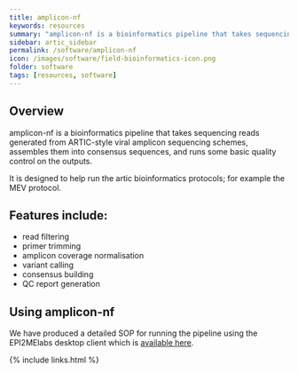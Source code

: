 ```yaml
---
title: amplicon-nf
keywords: resources
summary: "amplicon-nf is a bioinformatics pipeline that takes sequencing reads generated from ARTIC-style viral amplicon sequencing schemes, assembles them into consensus sequences, and runs some basic quality control on the outputs."
sidebar: artic_sidebar
permalink: /software/amplicon-nf
icon: /images/software/field-bioinformatics-icon.png
folder: software
tags: [resources, software]
---
```


## Overview
amplicon-nf is a bioinformatics pipeline that takes sequencing reads generated from ARTIC-style viral amplicon sequencing schemes, assembles them into consensus sequences, and runs some basic quality control on the outputs.

It is designed to help run the artic bioinformatics protocols; for example the MEV protocol.

## Features include:

- read filtering
- primer trimming
- amplicon coverage normalisation
- variant calling
- consensus building
- QC report generation

## Using amplicon-nf

We have produced a detailed SOP for running the pipeline using the EPI2MElabs desktop client which is [available here](/resources/amplicon-nf/amplicon-nf-epi2me-sop.html).



{% include links.html %}
